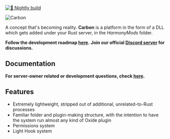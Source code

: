 [![🌙 Nightly build](https://github.com/jbrazio/Carbon.Core/actions/workflows/nightly.yml/badge.svg?branch=alpha)](https://github.com/jbrazio/Carbon.Core/actions/workflows/nightly.yml)

![Carbon](https://i.imgur.com/sG6X07A.jpg)

A concept that's becoming reality. **Carbon** is a platform in the form of a DLL which gets added under your Rust server, in the *HarmonyMods* folder. 

**Follow the development roadmap [here](https://trello.com/b/FMTfHkSg/carboncore).**
**Join our official [Discord server](https://discord.gg/eXPcNKK4yd) for discussions.**

## Documentation
**For server-owner related or development questions, check [here](https://carbon-modding.gitbook.io/docs).**

## Features
* Extremely lightweight, stripped out of additional, unrelated-to-Rust processes
* Familiar folder and plugin-making structure, with the intention to have the system run almost any kind of Oxide plugin
* Permissions system
* Light Hook system
